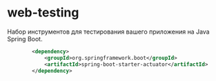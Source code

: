 # web-testing
Набор инструментов для тестирования вашего приложения на Java Spring Boot.

```xml
        <dependency>
            <groupId>org.springframework.boot</groupId>
            <artifactId>spring-boot-starter-actuator</artifactId>
        </dependency>
```
